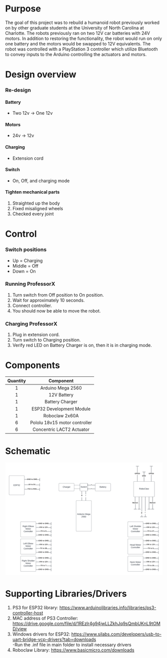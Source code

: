 # Purpose
The goal of this project was to rebuild a humanoid robot previously worked on by other graduate students at the University of North Carolina
at Charlotte. The robots previously ran on two 12V car batteries with 24V motors. In addition to restoring the functionality, the robot would 
run on only one battery and the motors would be swapped to 12V equivalents. The robot was controlled with a PlayStation 3 controller which utilize
Bluetooth to convey inputs to the Arduino controlling the actuators and motors.


# Design overview
### Re-design
#### Battery
- Two 12v -> One 12v
#### Motors
- 24v -> 12v
#### Charging
- Extension cord
#### Switch
- On, Off, and charging mode
#### Tighten mechanical parts
1. Straighted up the body
2. Fixed misaligned wheels
3. Checked every joint

# Control
### Switch positions
- Up = Charging
- Middle = Off
- Down = On


### Running ProfessorX
1. Turn switch from Off position to On position.
2. Wait for approximately 10 seconds.
3. Connect controller.
4. You should now be able to move the robot. 


### Charging ProfessorX
1. Plug in extension cord. 
2. Turn switch to Charging position.
3. Verify red LED on Battery Charger is on, then it is in charging mode.


# Components
| Quantity  | Component |
| :-------------: | :-------------: |
| 1 | Arduino Mega 2560  |
| 1 | 12V Battery |
| 1 | Battery Charger |
| 1 | ESP32 Development Module |
| 1 | Roboclaw 2x60A |
| 6 | Pololu 18v15 motor controller  |
| 6 | Concentric LACT2 Actuator |


# Schematic
![Schematic](/Images/Schematic.png?raw=true "Optional Title")


# Supporting Libraries/Drivers
1. PS3 for ESP32 library: https://www.arduinolibraries.info/libraries/ps3-controller-host  
2. MAC address of PS3 Controller: https://drive.google.com/file/d/1REzlr4g94jwLLZkhJq9sQmbUKnL9tOMD/view  
3. Windows drivers for ESP32: https://www.silabs.com/developers/usb-to-uart-bridge-vcp-drivers?tab=downloads  
  -Run the .inf file in main folder to install necessary drivers  
4. Roboclaw Library: https://www.basicmicro.com/downloads  
